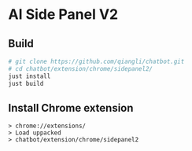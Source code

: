 # AI Side Panel V2

## Build

```bash
# git clone https://github.com/qiangli/chatbot.git
# cd chatbot/extension/chrome/sidepanel2/
just install
just build
```

## Install Chrome extension

```
> chrome://extensions/
> Load uppacked
> chatbot/extension/chrome/sidepanel2
```
